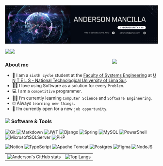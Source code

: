 
![alt text](portada.jpeg)

<img src="https://media.giphy.com/media/hvRJCLFzcasrR4ia7z/giphy.gif" width="35"><img src="https://readme-typing-svg.demolab.com?font=The+Time+New+Roman&pause=1000&color=F70000&center=true&vCenter=true&width=435&lines=Full-stack+developer;Passionate+about+cybersecurity;Automating+everything+possible;Neural+networks">

	
<picture> <img align="right" src = "https://github.com/7oSkaaa/7oSkaaa/blob/main/Images/about_me.gif?raw=true" width=30%> </picture> 
### About me

- :school: I am a `sixth cycle` student at the [Faculty of Systems Engineering](https://admision-untels.mediactiva.pe/wp-content/uploads/2021/07/ingenieria-de-sistemas.pdf) at [U N T E L S - National Technological University of Lima Sur](https://www.untels.edu.pe/).
- :technologist: I love using Software as a solution for every `Problem`.
- :computer: I am a `competitive` programmer.
- :student: I’m currently learning `Computer Science` and `Software Engineering`.
- :nerd_face: Always `learning new things`.
- :thinking: I’m currently open for a new `job opportunity`.


### <picture> <img src = "https://github.com/7oSkaaa/7oSkaaa/blob/main/Images/Programming_Languages.gif?raw=true" width = 30px>  </picture> Software & Tools

![Git](https://img.shields.io/badge/git-%23F05033.svg?style=for-the-badge&logo=git&logoColor=white)
![Markdown](https://img.shields.io/badge/markdown-%23000000.svg?style=for-the-badge&logo=markdown&logoColor=white)
![JWT](https://img.shields.io/badge/JWT-black?style=for-the-badge&logo=JSON%20web%20tokens)
![Django](https://img.shields.io/badge/django-%23092E20.svg?style=for-the-badge&logo=django&logoColor=white)
![Spring](https://img.shields.io/badge/spring-%236DB33F.svg?style=for-the-badge&logo=spring&logoColor=white)
![MySQL](https://img.shields.io/badge/mysql-4479A1.svg?style=for-the-badge&logo=mysql&logoColor=white)
![PowerShell](https://img.shields.io/badge/PowerShell-%235391FE.svg?style=for-the-badge&logo=powershell&logoColor=white)
![MicrosoftSQLServer](https://img.shields.io/badge/Microsoft%20SQL%20Server-CC2927?style=for-the-badge&logo=microsoft%20sql%20server&logoColor=white)
![PHP](https://img.shields.io/badge/php-%23777BB4.svg?style=for-the-badge&logo=php&logoColor=white)

![Notion](https://img.shields.io/badge/Notion-%23000000.svg?style=for-the-badge&logo=notion&logoColor=white)
![TypeScript](https://img.shields.io/badge/typescript-%23007ACC.svg?style=for-the-badge&logo=typescript&logoColor=white)
![Apache Tomcat](https://img.shields.io/badge/apache%20tomcat-%23F8DC75.svg?style=for-the-badge&logo=apache-tomcat&logoColor=black)
![Postgres](https://img.shields.io/badge/postgres-%23316192.svg?style=for-the-badge&logo=postgresql&logoColor=white)
![Figma](https://img.shields.io/badge/figma-%23F24E1E.svg?style=for-the-badge&logo=figma&logoColor=white)
![NodeJS](https://img.shields.io/badge/node.js-6DA55F?style=for-the-badge&logo=node.js&logoColor=white)

<table>
<tr>
<td>
<img src="https://github-readme-stats.vercel.app/api?username=adrs1166ma&show_icons=true&theme=dark" alt="Anderson's GitHub stats" />
</td>
<td>
<img src="https://github-readme-stats.vercel.app/api/top-langs/?username=adrs1166ma&layout=compact&theme=dark" alt="Top Langs" />
</td>
</tr>
</table>

